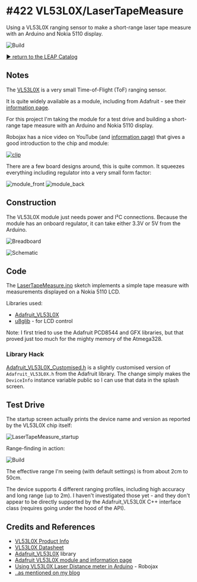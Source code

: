 # #422 VL53L0X/LaserTapeMeasure

Using a VL53L0X ranging sensor to make a short-range laser tape measure with an Arduino and Nokia 5110 display.

![Build](./assets/LaserTapeMeasure_build.jpg?raw=true)

[:arrow_forward: return to the LEAP Catalog](https://leap.tardate.com)

## Notes

The [VL53L0X](https://www.st.com/en/imaging-and-photonics-solutions/vl53l0x.html)
is a very small Time-of-Flight (ToF) ranging sensor.

It is quite widely available as a module, including from Adafruit - see their [information page](https://learn.adafruit.com/adafruit-vl53l0x-micro-lidar-distance-sensor-breakout/downloads).

For this project I'm taking the module for a test drive and building a short-range tape measure with an Arduino and Nokia 5110 display.

Robojax has a nice video on YouTube
(and [information page](http://robojax.com/learn/arduino/?vid=robojax-VL53L0X))
that gives a good introduction to the chip and module:

[![clip](http://img.youtube.com/vi/0GxFoq_zPt4/0.jpg)](http://www.youtube.com/watch?v=0GxFoq_zPt4)

There are a few board designs around, this is quite common. It squeezes everything including regulator into a very small form factor:

![module_front](./assets/module_front.jpg?raw=true)
![module_back](./assets/module_back.jpg?raw=true)

## Construction

The VL53L0X module just needs power and I²C connections. Because the module has an onboard regulator, it can take either 3.3V or 5V from the Arduino.

![Breadboard](./assets/LaserTapeMeasure_bb.jpg?raw=true)

![Schematic](./assets/LaserTapeMeasure_schematic.jpg?raw=true)


## Code

The [LaserTapeMeasure.ino](./LaserTapeMeasure.ino) sketch implements a simple tape measure with measurements displayed on a Nokia 5110 LCD.

Libraries used:

* [Adafruit_VL53L0X](https://github.com/adafruit/Adafruit_VL53L0X)
* [u8glib](https://github.com/olikraus/U8glib_Arduino) - for LCD control

Note: I first tried to use the Adafruit PCD8544 and GFX libraries, but that proved just too much for the mighty memory of the Atmega328.

### Library Hack

[Adafruit_VL53L0X_Customised.h](./Adafruit_VL53L0X_Customised.h) is a slightly customised version
of `Adafruit_VL53L0X.h` from the Adafruit library.
The change simply makes the `DeviceInfo` instance variable public so I can use that data in the splash screen.


## Test Drive

The startup screen actually prints the device name and version as reported by the VL53L0X chip itself:

![LaserTapeMeasure_startup](./assets/LaserTapeMeasure_startup.jpg?raw=true)

Range-finding in action:

![Build](./assets/LaserTapeMeasure_build.jpg?raw=true)

The effective range I'm seeing (with default settings) is from about 2cm to 50cm.

The device supports 4 different ranging profiles, including high accuracy and long range (up to 2m).
I haven't investigated those yet - and they don't appear to be directly supported by the
Adafruit_VL53L0X C++ interface class (requires going under the hood of the API).


## Credits and References
* [VL53L0X Product Info](https://www.st.com/en/imaging-and-photonics-solutions/vl53l0x.html)
* [VL53L0X Datasheet](https://www.st.com/resource/en/datasheet/vl53l0x.pdf)
* [Adafruit_VL53L0X](https://github.com/adafruit/Adafruit_VL53L0X) library
* [Adafruit VL53L0X module and information page](https://learn.adafruit.com/adafruit-vl53l0x-micro-lidar-distance-sensor-breakout/downloads)
* [Using VL53L0X Laser Distance meter in Arduino](http://robojax.com/learn/arduino/?vid=robojax-VL53L0X) - Robojax
* [..as mentioned on my blog](https://blog.tardate.com/2018/10/leap422-vl53l0x-laser-tape-measure.html)
